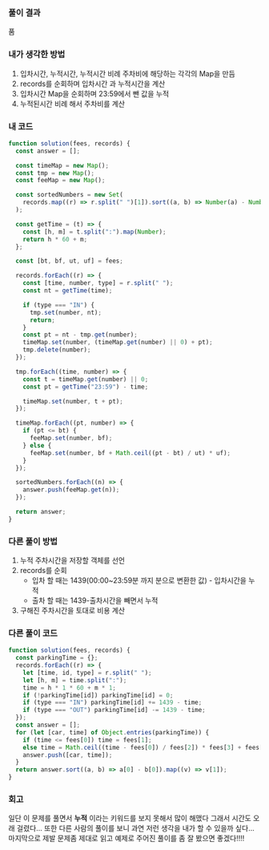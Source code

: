 ### 풀이 결과

품

### 내가 생각한 방법

1. 입차시간, 누적시간, 누적시간 비례 주차비에 해당하는 각각의 Map을 만듬
2. records를 순회하며 입차시간 과 누적시간을 계산
3. 입차시간 Map을 순회하며 23:59에서 뺀 값을 누적
4. 누적된시간 비례 해서 주차비를 계산

### 내 코드

```js
function solution(fees, records) {
  const answer = [];

  const timeMap = new Map();
  const tmp = new Map();
  const feeMap = new Map();

  const sortedNumbers = new Set(
    records.map((r) => r.split(" ")[1]).sort((a, b) => Number(a) - Number(b))
  );

  const getTime = (t) => {
    const [h, m] = t.split(":").map(Number);
    return h * 60 + m;
  };

  const [bt, bf, ut, uf] = fees;

  records.forEach((r) => {
    const [time, number, type] = r.split(" ");
    const nt = getTime(time);

    if (type === "IN") {
      tmp.set(number, nt);
      return;
    }
    const pt = nt - tmp.get(number);
    timeMap.set(number, (timeMap.get(number) || 0) + pt);
    tmp.delete(number);
  });

  tmp.forEach((time, number) => {
    const t = timeMap.get(number) || 0;
    const pt = getTime("23:59") - time;

    timeMap.set(number, t + pt);
  });

  timeMap.forEach((pt, number) => {
    if (pt <= bt) {
      feeMap.set(number, bf);
    } else {
      feeMap.set(number, bf + Math.ceil((pt - bt) / ut) * uf);
    }
  });

  sortedNumbers.forEach((n) => {
    answer.push(feeMap.get(n));
  });

  return answer;
}
```

### 다른 풀이 방법

1. 누적 주차시간을 저장할 객체를 선언
2. records를 순회
   - 입차 할 때는 1439(00:00~23:59분 까지 분으로 변환한 값) - 입차시간을 누적
   - 출차 할 때는 1439-출차시간을 빼면서 누적
3. 구해진 주차시간을 토대로 비용 계산

### 다른 풀이 코드

```js
function solution(fees, records) {
  const parkingTime = {};
  records.forEach((r) => {
    let [time, id, type] = r.split(" ");
    let [h, m] = time.split(":");
    time = h * 1 * 60 + m * 1;
    if (!parkingTime[id]) parkingTime[id] = 0;
    if (type === "IN") parkingTime[id] += 1439 - time;
    if (type === "OUT") parkingTime[id] -= 1439 - time;
  });
  const answer = [];
  for (let [car, time] of Object.entries(parkingTime)) {
    if (time <= fees[0]) time = fees[1];
    else time = Math.ceil((time - fees[0]) / fees[2]) * fees[3] + fees[1];
    answer.push([car, time]);
  }
  return answer.sort((a, b) => a[0] - b[0]).map((v) => v[1]);
}
```

### 회고

일단 이 문제를 풀면서 **누적** 이라는 키워드를 보지 못해서 많이 해맸다 그래서 시간도 오래 걸렸다...
또한 다른 사람의 풀이를 보니 과연 저런 생각을 내가 할 수 있을까 싶다...
마지막으로 제발 문제좀 제대로 읽고 예제로 주어진 풀이를 좀 잘 봤으면 좋겠다!!!!
